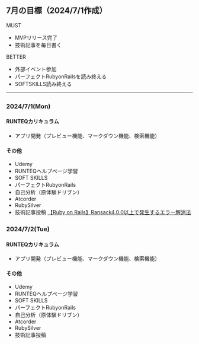 ## 7月の目標（2024/7/1作成）
MUST
- MVPリリース完了
- 技術記事を毎日書く
  
BETTER
- 外部イベント参加
- パーフェクトRubyonRailsを読み終える
- SOFTSKILLS読み終える
***

### 2024/7/1(Mon)　
#### RUNTEQカリキュラム
- アプリ開発（プレビュー機能、マークダウン機能、検索機能）
#### その他
- Udemy
- RUNTEQヘルプページ学習
- SOFT SKILLS
- パーフェクトRubyonRails
- 自己分析（原体験ドリブン）
- Atcorder
- RubySilver
- 技術記事投稿 [【Ruby on Rails】Ransack4.0.0以上で発生するエラー解消法](https://zenn.dev/s17w09/articles/62352ccfa4b3eb)


### 2024/7/2(Tue)　
#### RUNTEQカリキュラム
- アプリ開発（プレビュー機能、マークダウン機能、検索機能）
#### その他
- Udemy
- RUNTEQヘルプページ学習
- SOFT SKILLS
- パーフェクトRubyonRails
- 自己分析（原体験ドリブン）
- Atcorder
- RubySilver
- 技術記事投稿 
